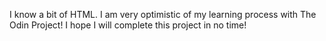 I know a bit of HTML. I am very optimistic of my learning process with The Odin Project! I hope I will complete this project in no time!